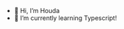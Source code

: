 - 👋 Hi, I’m Houda 
- 🌱 I’m currently learning Typescript!


<!---
hjawad22/hjawad22 is a ✨ special ✨ repository because its `README.md` (this file) appears on your GitHub profile.
You can click the Preview link to take a look at your changes.
--->
